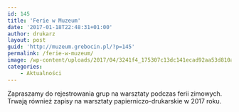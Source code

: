 ```yaml
---
id: 145
title: 'Ferie w Muzeum'
date: '2017-01-18T22:48:31+01:00'
author: drukarz
layout: post
guid: 'http://muzeum.grebocin.pl/?p=145'
permalink: /ferie-w-muzeum/
image: /wp-content/uploads/2017/04/3241f4_175307c13dc141ecad92aa53d810a26emv2.jpeg
categories:
    - Aktualności
---
```


Zapraszamy do rejestrowania grup na warsztaty podczas ferii zimowych. Trwają również zapisy na warsztaty papierniczo-drukarskie w 2017 roku.